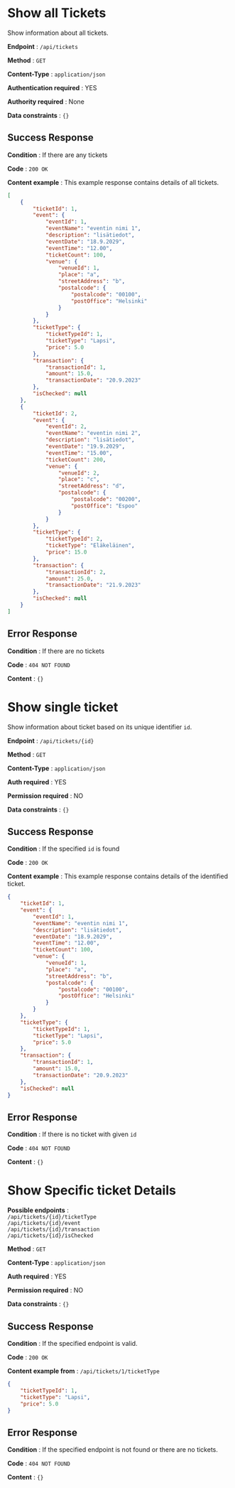 # Show all Tickets

Show information about all tickets.

**Endpoint** : `/api/tickets`

**Method** : `GET`

**Content-Type** : `application/json`

**Authentication required** : YES

**Authority required** : None

**Data constraints** : `{}`

## Success Response

**Condition** : If there are any tickets

**Code** : `200 OK`

**Content example** : This example response contains details of all tickets.

```json
[
    {
        "ticketId": 1,
        "event": {
            "eventId": 1,
            "eventName": "eventin nimi 1",
            "description": "lisätiedot",
            "eventDate": "18.9.2029",
            "eventTime": "12.00",
            "ticketCount": 100,
            "venue": {
                "venueId": 1,
                "place": "a",
                "streetAddress": "b",
                "postalcode": {
                    "postalcode": "00100",
                    "postOffice": "Helsinki"
                }
            }
        },
        "ticketType": {
            "ticketTypeId": 1,
            "ticketType": "Lapsi",
            "price": 5.0
        },
        "transaction": {
            "transactionId": 1,
            "amount": 15.0,
            "transactionDate": "20.9.2023"
        },
        "isChecked": null
    },
    {
        "ticketId": 2,
        "event": {
            "eventId": 2,
            "eventName": "eventin nimi 2",
            "description": "lisätiedot",
            "eventDate": "19.9.2029",
            "eventTime": "15.00",
            "ticketCount": 200,
            "venue": {
                "venueId": 2,
                "place": "c",
                "streetAddress": "d",
                "postalcode": {
                    "postalcode": "00200",
                    "postOffice": "Espoo"
                }
            }
        },
        "ticketType": {
            "ticketTypeId": 2,
            "ticketType": "Eläkeläinen",
            "price": 15.0
        },
        "transaction": {
            "transactionId": 2,
            "amount": 25.0,
            "transactionDate": "21.9.2023"
        },
        "isChecked": null
    }
]
```

## Error Response

**Condition** : If there are no tickets

**Code** : `404 NOT FOUND`

**Content** : `{}`

# Show single ticket

Show information about ticket based on its unique identifier `id`.

**Endpoint** : `/api/tickets/{id}`

**Method** : `GET`

**Content-Type** : `application/json`

**Auth required** : YES

**Permission required** : NO

**Data constraints** : `{}`

## Success Response

**Condition** : If the specified `id` is found

**Code** : `200 OK`

**Content example** : This example response contains details of the identified ticket.

```json
{
    "ticketId": 1,
    "event": {
        "eventId": 1,
        "eventName": "eventin nimi 1",
        "description": "lisätiedot",
        "eventDate": "18.9.2029",
        "eventTime": "12.00",
        "ticketCount": 100,
        "venue": {
            "venueId": 1,
            "place": "a",
            "streetAddress": "b",
            "postalcode": {
                "postalcode": "00100",
                "postOffice": "Helsinki"
            }
        }
    },
    "ticketType": {
        "ticketTypeId": 1,
        "ticketType": "Lapsi",
        "price": 5.0
    },
    "transaction": {
        "transactionId": 1,
        "amount": 15.0,
        "transactionDate": "20.9.2023"
    },
    "isChecked": null
}
```

## Error Response

**Condition** : If there is no ticket with given `id`

**Code** : `404 NOT FOUND`

**Content** : `{}`

# Show Specific ticket Details

**Possible endpoints** :  
`/api/tickets/{id}/ticketType`<br> 
`/api/tickets/{id}/event`<br> 
`/api/tickets/{id}/transaction`<br> 
`/api/tickets/{id}/isChecked`<br> 

**Method** : `GET`

**Content-Type** : `application/json`

**Auth required** : YES

**Permission required** : NO

**Data constraints** : `{}`

## Success Response

**Condition** : If the specified endpoint is valid.

**Code** : `200 OK`

**Content example from** : `/api/tickets/1/ticketType` 

```json
{
    "ticketTypeId": 1,
    "ticketType": "Lapsi",
    "price": 5.0
}
```

## Error Response

**Condition** :  If the specified endpoint is not found or there are no tickets.

**Code** : `404 NOT FOUND`

**Content** : `{}`
